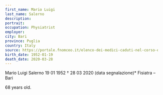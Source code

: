 ```yaml
---
first_name: Mario Luigi
last_name: Salerno
description: 
portrait: 
occupation: Physiatrist
employer: 
city: Bari
province: Puglia
country: Italy
source: https://portale.fnomceo.it/elenco-dei-medici-caduti-nel-corso-dellepidemia-di-covid-19/
birth_date: 1952-01-19
death_date: 2020-03-28
---
```


Mario Luigi Salerno 19 01 1952 † 28 03 2020 (data segnalazione)*
Fisiatra – Bari

68 years old.